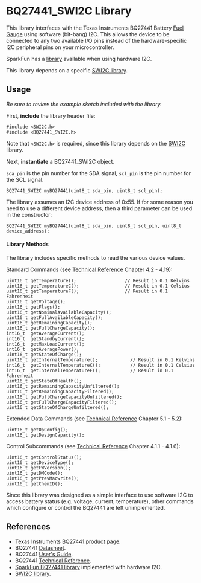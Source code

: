 BQ27441_SWI2C Library
====================

This library interfaces with the Texas Instruments BQ27441 Battery [Fuel Gauge][1] using software (bit-bang) I2C. This allows the device to be connected to any two available I/O pins instead of the hardware-specific I2C peripheral pins on your microcontroller.

SparkFun has a [library][4] available when using hardware I2C.

This library depends on a specific [SWI2C library][5].

Usage
-----

_Be sure to review the example sketch included with the library._

First, **include** the library header file:

    #include <SWI2C.h>
    #include <BQ27441_SWI2C.h>

Note that `<SWI2C.h>` is required, since this library depends on the [SWI2C][5] library.

Next, **instantiate** a BQ27441_SWI2C object.

`sda_pin` is the pin number for the SDA signal, `scl_pin` is the pin number for the SCL signal.

    BQ27441_SWI2C myBQ27441(uint8_t sda_pin, uint8_t scl_pin);

The library assumes an I2C device address of 0x55. If for some reason you need to use a different device address, then a third parameter can be used in the constructor:

    BQ27441_SWI2C myBQ27441(uint8_t sda_pin, uint8_t scl_pin, uint8_t device_address);


#### Library Methods ####

The library includes specific methods to read the various device values. 

Standard Commands (see [Technical Reference][3] Chapter 4.2 - 4.19):

    uint16_t getTemperature();                  // Result in 0.1 Kelvins
    uint16_t getTemperatureC();                 // Result in 0.1 Celsius
    uint16_t getTemperatureF();                 // Result in 0.1 Fahrenheit
    uint16_t getVoltage();
    uint16_t getFlags();
    uint16_t getNominalAvailableCapacity();
    uint16_t getFullAvailableCapacity();
    uint16_t getRemainingCapacity();
    uint16_t getFullChargeCapacity();
    int16_t  getAverageCurrent();
    int16_t  getStandbyCurrent();
    int16_t  getMaxLoadCurrent();
    int16_t  getAveragePower();
    uint16_t getStateOfCharge();
    uint16_t getInternalTemperature();            // Result in 0.1 Kelvins
    int16_t  getInternalTemperatureC();           // Result in 0.1 Celsius
    int16_t  getInternalTemperatureF();           // Result in 0.1 Fahrenheit
    uint16_t getStateOfHealth();
    uint16_t getRemainingCapacityUnfiltered();
    uint16_t getRemainingCapacityFiltered();
    uint16_t getFullChargeCapacityUnfiltered();
    uint16_t getFullChargeCapacityFiltered();
    uint16_t getStateOfChargeUnfiltered();

Extended Data Commands (see [Technical Reference][3] Chapter 5.1 - 5.2):

    uint16_t getOpConfig();
    uint16_t getDesignCapacity();

Control Subcommands (see [Technical Reference][3] Chapter 4.1.1 - 4.1.6):

    uint16_t getControlStatus();
    uint16_t getDeviceType();
    uint16_t getFWVersion();
    uint16_t getDMCode();
    uint16_t getPrevMacwrite();
    uint16_t getChemID();


Since this library was designed as a simple interface to use software I2C to access battery status (e.g. voltage, current, temperature), other commands which configure or control the BQ27441 are left unimplemented.


References
---------------------

+ Texas Instruments [BQ27441 product page][1].
+ BQ27441 [Datasheet][2].
+ BQ27441 [User's Guide][6].
+ BQ27441 [Technical Reference][3].
+ [SparkFun BQ27441 library][4] implemented with hardware I2C.
+ [SWI2C library][5].

[1]:http://www.ti.com/product/bq27441-g1
[2]:http://www.ti.com/lit/gpn/bq27441-g1
[3]:http://www.ti.com/lit/pdf/sluuac9
[4]:https://github.com/sparkfun/SparkFun_BQ27441_Arduino_Library
[5]:https://gitlab.com/Andy4495/SWI2C
[6]:http://www.ti.com/lit/pdf/sluuap4
